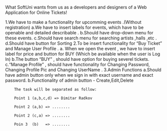 What SoftUni wants from us as a developers and designers of a Web Application  for  Online Tickets!

1.We have to make a functionality for upcomming events .(Without registration)
		a.We have to insert labels for events, which have to be openable and detailed describable .
		b.Should have drop-down menu for these events.
		c.Should have  search menu for searching artists ,halls ,etc .
		d.Should have button for Sorting 
2.To be insert functionality for “Buy Ticket” and Manage  User Profile .
		a. When we open the event , we have to insert label for price and button for  BUY (Which be available when the user is Log In)
		b.The button “BUY” , should have option for buying severel tickets.  
		c.“Manage Profile” , should have functionality for Changing Password, Changing Profile Pic and Changing UserName .
3.Admin Functions
		a.Should have admin button only when we sign in with exact username and exact password. 
		b.Functionality of admin button -  Create,Edit,Delete

		
		
		The task will be separated as follow:
		
		Point 1 (a,b,c,d) => Dimitar Radkov
		
		Point 2 (a,b) => ........
		
		Point 2 (c,a) => ........
		
		Poin 3  (b)   => ........